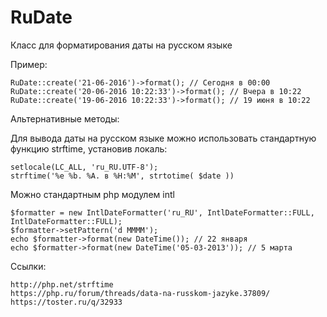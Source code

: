 # RuDate
Класс для форматирования даты на русском языке

Пример:
```
RuDate::create('21-06-2016')->format(); // Сегодня в 00:00
RuDate::create('20-06-2016 10:22:33')->format(); // Вчера в 10:22
RuDate::create('19-06-2016 10:22:33')->format(); // 19 июня в 10:22
```

Альтернативные методы:

Для вывода даты на русском языке можно использовать стандартную функцию strftime, установив локаль: 

```
setlocale(LC_ALL, 'ru_RU.UTF-8');
strftime('%e %b. %A. в %H:%M', strtotime( $date ))
```

Можно стандартным php модулем intl

```
$formatter = new IntlDateFormatter('ru_RU', IntlDateFormatter::FULL, IntlDateFormatter::FULL);
$formatter->setPattern('d MMMM');
echo $formatter->format(new DateTime()); // 22 января
echo $formatter->format(new DateTime('05-03-2013')); // 5 марта
```

Ссылки:
```
http://php.net/strftime
https://php.ru/forum/threads/data-na-russkom-jazyke.37809/
https://toster.ru/q/32933
```
